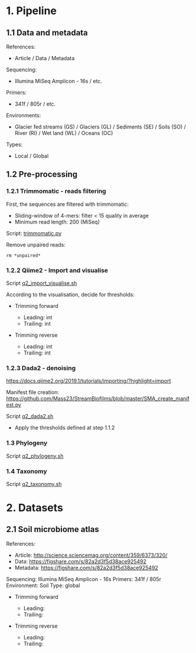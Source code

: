 # 1. Pipeline
## 1.1 Data and metadata
References:
- Article / Data / Metadata

Sequencing: 
  - Illumina MiSeq Amplicon - 16s / etc.
  
Primers: 
  - 341f / 805r / etc.

Environments:
  - Glacier fed streams (GS) / Glaciers (GL) / Sediments (SE) / Soils (SO) / River (RI) / Wet land (WL) / Oceans (OC)
 
Types:
  - Local / Global

## 1.2 Pre-processing
### 1.2.1 Trimmomatic - reads filtering
First, the sequences are filtered with trimmomatic:
- Sliding-window of 4-mers: filter < 15 quality in average
- Minimum read length: 200 (MiSeq)

Script: [trimmomatic.py](https://github.com/Mass23/StreamBiofilms/blob/master/trimmomatic.py)

Remove unpaired reads:
```
rm *unpaired*
```

### 1.2.2 Qiime2 - Import and visualise

Script [q2_import_visualise.sh](https://github.com/Mass23/StreamBiofilms/blob/master/q2_import_visualise.sh)
 
 According to the visualisation, decide for thresholds:

- Trimming forward
    - Leading:  int
    - Trailing: int
    
- Trimming reverse
    - Leading:  int
    - Trailing: int

### 1.2.3 Dada2 - denoising
https://docs.qiime2.org/2019.1/tutorials/importing/?highlight=import

Manifest file creation: https://github.com/Mass23/StreamBiofilms/blob/master/SMA_create_manifest.py

Script [q2_dada2.sh](https://github.com/Mass23/StreamBiofilms/blob/master/q2_dada2.sh)
- Apply the thresholds defined at step 1.1.2


### 1.3 Phylogeny
Script [q2_phylogeny.sh](https://github.com/Mass23/StreamBiofilms/blob/master/q2_phylogeny.sh)

### 1.4 Taxonomy
Script [q2_taxonomy.sh](https://github.com/Mass23/StreamBiofilms/blob/master/q2_phylogeny.sh)

# 2. Datasets
## 2.1 Soil microbiome atlas
References:
- Article: http://science.sciencemag.org/content/359/6373/320/
- Data: https://figshare.com/s/82a2d3f5d38ace925492
- Metadata: https://figshare.com/s/82a2d3f5d38ace925492

Sequencing: Illumina MiSeq Amplicon - 16s
Primers: 341f / 805r
Environment: Soil
Type: global

- Trimming forward
    - Leading:
    - Trailing:
    
- Trimming reverse
    - Leading:
    - Trailing:

